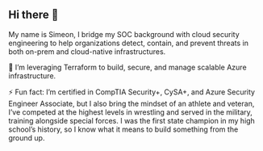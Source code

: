 ## Hi there 👋

My name is Simeon, I bridge my SOC background with cloud security engineering to help organizations detect, contain, and prevent threats in both on-prem and cloud-native infrastructures.

🔭 I’m leveraging Terraform to build, secure, and manage scalable Azure infrastructure.

⚡ Fun fact: I’m certified in CompTIA Security+, CySA+, and Azure Security Engineer Associate, but I also bring the mindset of an athlete and veteran, I’ve competed at the highest levels in wrestling and served in the military, training alongside special forces.
I was the first state champion in my high school’s history, so I know what it means to build something from the ground up.

<!--
**simeon20/simeon20** is a ✨ _special_ ✨ repository because its `README.md` (this file) appears on your GitHub profile.

Here are some ideas to get you started:

- 🔭 I’m currently working on ...
- 🌱 I’m currently learning ...
- 👯 I’m looking to collaborate on ...
- 🤔 I’m looking for help with ...
- 💬 Ask me about ...
- 📫 How to reach me: ...
- 😄 Pronouns: ...
- ⚡ Fun fact: ...
-->
